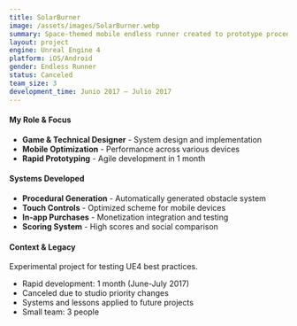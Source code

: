 ```yaml
---
title: SolarBurner
image: /assets/images/SolarBurner.webp
summary: Space-themed mobile endless runner created to prototype procedural systems and refine mobile optimization techniques.
layout: project
engine: Unreal Engine 4
platform: iOS/Android
gender: Endless Runner
status: Canceled
team_size: 3
development_time: Junio 2017 – Julio 2017
---
```

<div class="info-sections">
  <div class="info-section">
    <h4> My Role & Focus</h4>
    <ul>
      <li><strong>Game & Technical Designer</strong> - System design and implementation</li>
      <li><strong>Mobile Optimization</strong> - Performance across various devices</li>
      <li><strong>Rapid Prototyping</strong> - Agile development in 1 month</li>
    </ul>
  </div>
  
  <div class="info-section">
    <h4> Systems Developed</h4>
    <ul>
      <li><strong>Procedural Generation</strong> - Automatically generated obstacle system</li>
      <li><strong>Touch Controls</strong> - Optimized scheme for mobile devices</li>
      <li><strong>In-app Purchases</strong> - Monetization integration and testing</li>
      <li><strong>Scoring System</strong> - High scores and social comparison</li>
    </ul>
  </div>
  
  <div class="info-section">
    <h4> Context & Legacy</h4>
    <p>Experimental project for testing UE4 best practices.</p>
    <ul>
      <li>Rapid development: 1 month (June-July 2017)</li>
      <li>Canceled due to studio priority changes</li>
      <li>Systems and lessons applied to future projects</li>
      <li>Small team: 3 people</li>
    </ul>
  </div>
</div>


